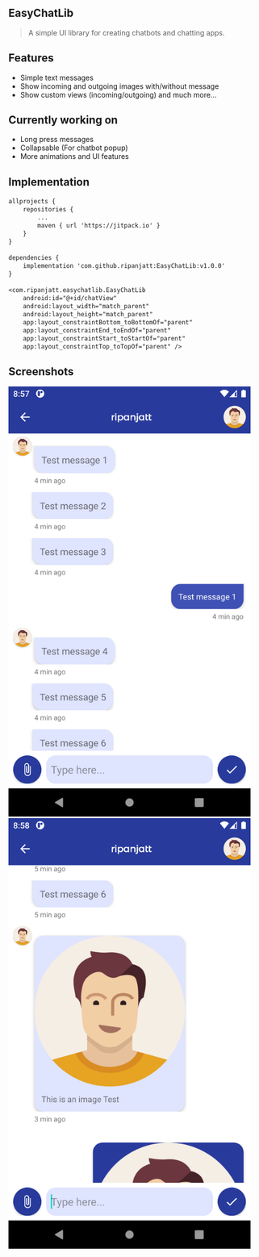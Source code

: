EasyChatLib
-
> A simple UI library for creating chatbots and chatting apps.

Features
-
* Simple text messages
* Show incoming and outgoing images with/without message
* Show custom views (incoming/outgoing)
and much more...

Currently working on
-
* Long press messages
* Collapsable (For chatbot popup)
* More animations and UI features

Implementation
-

```
allprojects {
    repositories {
        ...
        maven { url 'https://jitpack.io' }
    }
}

dependencies {
    implementation 'com.github.ripanjatt:EasyChatLib:v1.0.0'
}

<com.ripanjatt.easychatlib.EasyChatLib
    android:id="@+id/chatView"
    android:layout_width="match_parent"
    android:layout_height="match_parent"
    app:layout_constraintBottom_toBottomOf="parent"
    app:layout_constraintEnd_toEndOf="parent"
    app:layout_constraintStart_toStartOf="parent"
    app:layout_constraintTop_toTopOf="parent" />
```

Screenshots
-
<img src='app/s01.png' width=480/>
<img src='app/s02.png' width=480/>
